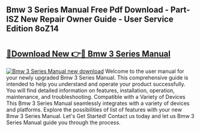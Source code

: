 ## Bmw 3 Series Manual Free Pdf Download - Part-lSZ New Repair Owner Guide - User Service Edition 8oZ14

# <h2><a href="http://cf14309.oget.top/?id=Bmw+3+Series+Manual">🔗Download New 👉🔴 Bmw 3 Series Manual</a></h2>

[![Bmw 3 Series Manual new download](https://i.imgur.com/5g1atiW.png)](http://cf14309.oget.top/?id=Bmw+3+Series+Manual)
Welcome to the user manual for your newly upgraded Bmw 3 Series Manual. This comprehensive guide is intended to help you understand and operate your product successfully. You will find detailed information on features, installation, operation, maintenance, and troubleshooting. Compatible with a Variety of Devices This Bmw 3 Series Manual seamlessly integrates with a variety of devices and platforms. Explore the possibilities of list of features with your new Bmw 3 Series Manual. Let's Get Started! Contact us today and let us Bmw 3 Series Manual guide you through the process.
